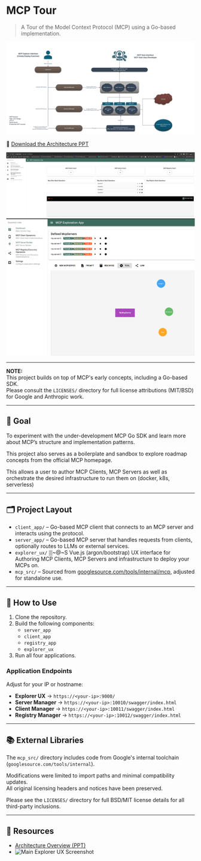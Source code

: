 # MCP Tour

> A Tour of the Model Context Protocol (MCP) using a Go-based implementation.

![MCP Architecture](resources/mcp-explorer-architecture.png)

📄 [Download the Architecture PPT](resources/dasmlab-mcp-tour.pptx)

![UX Preview](resources/mcp-explorer-ux-1.png)
![UX Preview](resources/mcp-explorer-ux-2.png)

---

**NOTE:**  
This project builds on top of MCP's early concepts, including a Go-based SDK.  
Please consult the `LICENSES/` directory for full license attributions (MIT/BSD) for Google and Anthropic work.

---

## 🎯 Goal

To experiment with the under-development MCP Go SDK and learn more about MCP’s structure and implementation patterns.

This project also serves as a boilerplate and sandbox to explore roadmap concepts from the official MCP homepage.

This allows a user to author MCP Clients, MCP Servers as well as orchestrate the desired infrastructure to run them on (docker, k8s, serverless) 

---

## 🗂 Project Layout

- `client_app/` – Go-based MCP client that connects to an MCP server and interacts using the protocol.
- `server_app/` – Go-based MCP server that handles requests from clients, optionally routes to LLMs or external services.
- `explorer_ux/` ▒~@~S Vue.js (argon/bootstrap) UX interface for Authoring MCP Clients, MCP Servers and infrastructure to deploy your MCPs on.
- `mcp_src/` – Sourced from [googlesource.com/tools/internal/mcp](https://go.googlesource.com/tools/internal/mcp), adjusted for standalone use.

---

## 🚀 How to Use

1. Clone the repository.
2. Build the following components:
   - `server_app`
   - `client_app`
   - `registry_app`
   - `explorer_ux`
3. Run all four applications.

### Application Endpoints

Adjust for your IP or hostname:

- **Explorer UX** → `https://<your-ip>:9000/`
- **Server Manager** → `https://<your-ip>:10010/swagger/index.html`
- **Client Manager** → `https://<your-ip>:10011/swagger/index.html`
- **Registry Manager** → `https://<your-ip>:10012/swagger/index.html`

---

## 📚 External Libraries

The `mcp_src/` directory includes code from Google's internal toolchain (`googlesource.com/tools/internal`).

Modifications were limited to import paths and minimal compatibility updates.  
All original licensing headers and notices have been preserved.

Please see the `LICENSES/` directory for full BSD/MIT license details for all third-party inclusions.

---

## 📁 Resources

- [Architecture Overview (PPT)](resources/mcp-tour-architecture.pptx)
- ![Main Explorer UX Screenshot](resources/ux-preview.png)

